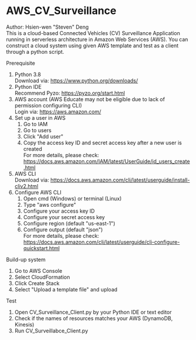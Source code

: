 # AWS_CV_Surveillance
Author: Hsien-wen "Steven" Deng\
This is a cloud-based Connected Vehicles (CV) Surveillance Application running in serverless architecture in Amazon Web Services (AWS). You can construct a cloud system using given AWS template and test as a client through a python script.

Prerequisite
1. Python 3.8\
   Download via: https://www.python.org/downloads/
2. Python IDE\
   Recommend Pyzo: https://pyzo.org/start.html
3. AWS account (AWS Educate may not be eligible due to lack of permission configuring CLI)\
   Login via: https://aws.amazon.com/
4. Set up a user in AWS
   1) Go to IAM
   2) Go to users
   3) Click "Add user"
   4) Copy the access key ID and secret access key after a new user is created\
For more details, please check: https://docs.aws.amazon.com/IAM/latest/UserGuide/id_users_create.html
5. AWS CLI\
   Download via: https://docs.aws.amazon.com/cli/latest/userguide/install-cliv2.html
6. Configure AWS CLI
   1) Open cmd (Windows) or terminal (Linux)
   2) Type "aws configure"
   3) Configure your access key ID
   4) Configure your secret access key
   5) Configure region (default "us-east-1")
   6) Configure output (default "json")\
For more details, please check: https://docs.aws.amazon.com/cli/latest/userguide/cli-configure-quickstart.html
   
Build-up system 
1. Go to AWS Console
2. Select CloudFormation
3. Click Create Stack
4. Select "Upload a template file" and upload


Test
1. Open CV_Surveillance_Client.py by your Python IDE or text editor
2. Check if the names of resources matches your AWS (DynamoDB, Kinesis)
3. Run CV_Surveillabce_Client.py
